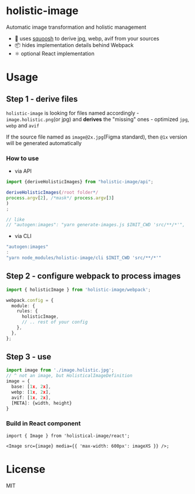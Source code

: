 # holistic-image

Automatic image transformation and holistic management

- 🍊 uses [squoosh](https://github.com/GoogleChromeLabs/squoosh/tree/dev/libsquoosh) to derive jpg, webp, avif from your
  sources
- 📦 hides implementation details behind Webpack
- ⚛️ optional React implementation

# Usage

## Step 1 - derive files

`holistic-image` is looking for files named accordingly - `image.holistic.png`(or jpg) and **derives**
the "missing" ones - optimized `jpg`, `webp` and `avif`

If the source file named as `image@2x.jpg`(Figma standard), then `@1x` version will be generated automatically

### How to use

- via API

```ts
import {deriveHolisticImages} from "holistic-image/api";

deriveHolisticImages(/root folder*/
process.argv[2], /*mask*/ process.argv[3]
)
;

// like
// "autogen:images": "yarn generate-images.js $INIT_CWD 'src/**/*'",
```

- via CLI

```ts
"autogen:images"
:
"yarn node_modules/holistic-image/cli $INIT_CWD 'src/**/*'"
```

## Step 2 - configure webpack to process images

```ts
import { holisticImage } from 'holistic-image/webpack';

webpack.config = {
  module: {
    rules: {
      holisticImage,
      // .. rest of your config
    },
  },
};
```

## Step 3 - use

```ts
import image from './image.holistic.jpg';
// ^ not an image, but HolisticalImageDefinition
image = {
  base: [1x, 2x],
  webp: [1x, 2x],
  avif: [1x, 2x],
  [META]: {width, height}
}
```

### Build in React component

```tsx
import { Image } from 'holistical-image/react';

<Image src={image} media={{ 'max-width: 600px': imageXS }} />;
```

# License

MIT
